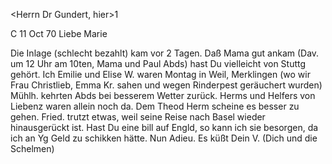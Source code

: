 <Herrn Dr Gundert, hier>1

 C 11 Oct 70
Liebe Marie

Die Inlage (schlecht bezahlt) kam vor 2 Tagen. Daß Mama gut ankam (Dav. um 12 Uhr am 10ten, Mama und Paul Abds) hast Du vielleicht von Stuttg gehört. Ich Emilie und Elise W. waren Montag in Weil, Merklingen (wo wir Frau Christlieb, Emma Kr. sahen und wegen Rinderpest geräuchert wurden) Mühlh. kehrten Abds bei besserem Wetter zurück. Herms und Helfers von Liebenz waren allein noch da. Dem Theod Herm scheine es besser zu gehen. Fried. trutzt etwas, weil seine Reise nach Basel wieder hinausgerückt ist. Hast Du eine bill auf Engld, so kann ich sie besorgen, da ich an Yg Geld zu schikken hätte. Nun Adieu. Es küßt
 Dein V. (Dich und die Schelmen)
